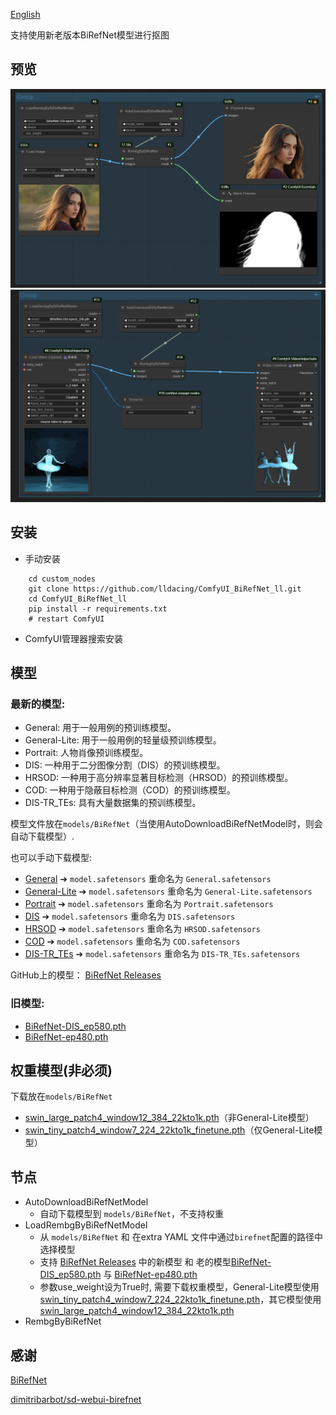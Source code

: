 [English](README.md)

支持使用新老版本BiRefNet模型进行抠图

## 预览
![save api extended](doc/base.png)
![save api extended](doc/video.gif)

## 安装

- 手动安装
```shell
    cd custom_nodes
    git clone https://github.com/lldacing/ComfyUI_BiRefNet_ll.git
    cd ComfyUI_BiRefNet_ll
    pip install -r requirements.txt
    # restart ComfyUI
```
- ComfyUI管理器搜索安装
    

## 模型

### 最新的模型:

- General: 用于一般用例的预训练模型。
- General-Lite: 用于一般用例的轻量级预训练模型。
- Portrait: 人物肖像预训练模型。
- DIS: 一种用于二分图像分割（DIS）的预训练模型。
- HRSOD: 一种用于高分辨率显著目标检测（HRSOD）的预训练模型。
- COD: 一种用于隐蔽目标检测（COD）的预训练模型。
- DIS-TR_TEs: 具有大量数据集的预训练模型。

模型文件放在`models/BiRefNet`（当使用AutoDownloadBiRefNetModel时，则会自动下载模型）.  

也可以手动下载模型:
- [General](https://huggingface.co/ZhengPeng7/BiRefNet/resolve/main/model.safetensors) ➔ `model.safetensors` 重命名为 `General.safetensors`
- [General-Lite](https://huggingface.co/ZhengPeng7/BiRefNet_T/resolve/main/model.safetensors) ➔ `model.safetensors` 重命名为 `General-Lite.safetensors`
- [Portrait](https://huggingface.co/ZhengPeng7/BiRefNet-portrait/resolve/main/model.safetensors) ➔ `model.safetensors` 重命名为 `Portrait.safetensors`
- [DIS](https://huggingface.co/ZhengPeng7/BiRefNet-DIS5K/resolve/main/model.safetensors) ➔ `model.safetensors` 重命名为 `DIS.safetensors`
- [HRSOD](https://huggingface.co/ZhengPeng7/BiRefNet-HRSOD/resolve/main/model.safetensors) ➔ `model.safetensors` 重命名为 `HRSOD.safetensors`
- [COD](https://huggingface.co/ZhengPeng7/BiRefNet-COD/resolve/main/model.safetensors) ➔ `model.safetensors` 重命名为 `COD.safetensors`
- [DIS-TR_TEs](https://huggingface.co/ZhengPeng7/BiRefNet-DIS5K-TR_TEs/resolve/main/model.safetensors) ➔ `model.safetensors` 重命名为 `DIS-TR_TEs.safetensors`


GitHub上的模型：
[BiRefNet Releases](https://github.com/ZhengPeng7/BiRefNet/releases)

### 旧模型:
- [BiRefNet-DIS_ep580.pth](https://huggingface.co/ViperYX/BiRefNet/resolve/main/BiRefNet-DIS_ep580.pth)
- [BiRefNet-ep480.pth](https://huggingface.co/ViperYX/BiRefNet/resolve/main/BiRefNet-ep480.pth)

## 权重模型(非必须)
下载放在`models/BiRefNet`
- [swin_large_patch4_window12_384_22kto1k.pth](https://huggingface.co/ViperYX/BiRefNet/resolve/main/swin_large_patch4_window12_384_22kto1k.pth)（非General-Lite模型）
- [swin_tiny_patch4_window7_224_22kto1k_finetune.pth](https://drive.google.com/drive/folders/1cmce_emsS8A5ha5XT2c_CZiJzlLM81ms)（仅General-Lite模型）


## 节点
- AutoDownloadBiRefNetModel
  - 自动下载模型到 `models/BiRefNet`，不支持权重
- LoadRembgByBiRefNetModel
  - 从 `models/BiRefNet` 和 在extra YAML 文件中通过`birefnet`配置的路径中选择模型
  - 支持 [BiRefNet Releases](https://github.com/ZhengPeng7/BiRefNet/releases) 中的新模型 和 老的模型[BiRefNet-DIS_ep580.pth](https://huggingface.co/ViperYX/BiRefNet/resolve/main/BiRefNet-DIS_ep580.pth) 与 [BiRefNet-ep480.pth](https://huggingface.co/ViperYX/BiRefNet/resolve/main/BiRefNet-ep480.pth)
  - 参数use_weight设为True时, 需要下载权重模型，General-Lite模型使用[swin_tiny_patch4_window7_224_22kto1k_finetune.pth](https://drive.google.com/drive/folders/1cmce_emsS8A5ha5XT2c_CZiJzlLM81ms)，其它模型使用 [swin_large_patch4_window12_384_22kto1k.pth](https://huggingface.co/ViperYX/BiRefNet/resolve/main/swin_large_patch4_window12_384_22kto1k.pth)  
- RembgByBiRefNet

## 感谢

[BiRefNet](https://github.com/zhengpeng7/birefnet)

[dimitribarbot/sd-webui-birefnet](https://github.com/dimitribarbot/sd-webui-birefnet)

